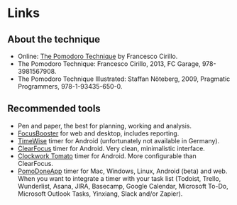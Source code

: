 # Links

## About the technique

* Online: [The Pomodoro Technique](https://cirillocompany.de/pages/pomodoro-technique) by Francesco Cirillo.
* The Pomodoro Technique: Francesco Cirillo, 2013, FC Garage, 978-3981567908.
* The Pomodoro Technique Illustrated: Staffan Nöteberg, 2009, Pragmatic Programmers, 978-1-93435-650-0.

## Recommended tools

* Pen and paper, the best for planning, working and analysis.
* [FocusBooster](https://www.focusboosterapp.com) for web and desktop, includes reporting.
* [TimeWise](https://play.google.com/store/apps/details?id=com.yshlabs.timewise) timer for Android (unfortunately not available in Germany).
* [ClearFocus](https://play.google.com/store/apps/details?id=personal.andreabasso.clearfocus) timer for Android. Very clean, minimalistic interface.
* [Clockwork Tomato](https://play.google.com/store/apps/details?id=net.phlam.android.clockworktomato) timer for Android. More configurable than ClearFocus.
* [PomoDoneApp](https://pomodoneapp.com/) timer for Mac, Windows, Linux, Android (beta) and web. When you want to integrate a timer with your task list (Todoist, Trello, Wunderlist, Asana, JIRA, Basecamp, Google Calendar, Microsoft To-Do, Microsoft Outlook Tasks, Yinxiang, Slack and/or Zapier).
